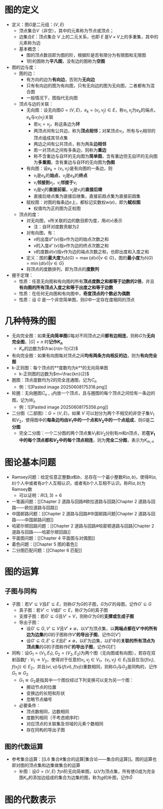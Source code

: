 # 图的定义
- 定义：图$G$是二元组：$(V,E)$
	- 顶点集合$V$（非空），其中的元素称为节点或顶点；
	- 边集合$E$：顶点集合 $V$ 上的二元关系，也即 $E$ 是$V×V$上的多重集，其中的元素称为边
	- 基本概念：
		- 图的顶点数目即为图的阶，根据阶是否有限分为有限图和无限图
		- 1阶的图称为**平凡图**，没有边的图称为**空图**
- 图的边与度：
	- 图的边：
		- 有方向的边为**有向边**，否则为**无向边**
		- 只有有向边的图为有向图，只有无向边的图为无向图，二者都有为混合图
		- 一般情况下，图指代无向图
	- 顶点与边的关联：
		- 无向图：设无向图$G=(V,E)$，$e_k=(v_i,v_j)\in E$，称$v_i, v_j$为$e_k$的端点，$e_k$与$v_i (v_j)$关联
			- 若$v_i=v_j$，称这条边为**环**
			- 两顶点间有公共边，称为**顶点相邻**；对某顶点$v_i$，所有与$v_i$相邻的顶点组成其邻点集
			- 两边之间有公共顶点，称为两条**边相邻**
			- 若一对顶点之间有多条边，则称为**重边**
			- 称不含重边与自环的无向图为**简单图**，含有重边但无自环的无向图为**多重图**，含有重边与自环的无向图为**伪图**
		- 有向图：设$e_k=\langle v_i,v_j\rangle$是有向图的一条边，则
			- $v_i$是$e_k$的**始点**，$v_j$是$e_k$的**终点**
			- $v_i$**邻接到**$v_j$，$v_j$**邻接于**$v_i$
			- $v_i$是$v_j$的**直接前驱**，$v_j$是$v_i$的**直接后继**
			- 直接后继点集为直接后继集，直接前趋点集为直接前趋集
		- 赋权图：对图的每条边$e$上，都标记实数权$w(e)$，即为**赋权图**
			- 权值均为正的图为正权图
	- 顶点的度：
		- 对无向图，$v$所关联的边的数目即为度，用$d(v)$表示
			- 注：自环对度数贡献为2
		- 对有向图，有：
			- $v$的出度$d^+(v)$指$v$作为边的始点次数之和
			- $v$的入度$d^-(v)$指$v$作为边的终点次数之和
			- $v$的度数$d(v)$指$v$作为边的端点次数之和，也即出度和入度之和
		- 定义：图的**最大度**为$\Delta(G)=\max\{d(v)|v\in G\}$，图的**最小度**为$\delta(G)=\min\{d(v)|v\in G\}$
		- 将顶点的度数排列，即为顶点的**度数列**
- 握手定理：
	- 性质：任意无向图和有向图的所有**顶点度数之和都等于边数的2倍**，并且**有向图的所有顶点入度之和等于出度之和等于边数**
	- 性质：在任何无向图和有向图中，**奇度顶点的个数必为偶数**
	- 性质：设 $G$ 是一个非空简单图，则$G$中一定存在度相同的顶点
# 几种特殊的图
- 无向完全图：如果**无向简单图**$G$每对不同顶点之间**都有边相连**，则称$G$为**无向完全图**，$|G|=n$ 时**记作$K_n$**
	- $K_n$的边数为$\frac{n(n-1)}{2}$
- 有向完全图：如果有向图每对顶点之间**均有两条方向相反的边**，则为**有向完全图**
- k-正则图：每个顶点的**度数均为$k$**的无向简单图
	- k-正则图的边数为$m=\frac{kn}{2}$
- 圈图：顶点度数均为2的完全连通图，记为$C_n$
	- 例：![[Pasted image 20250608175318.png]]
- 轮圈：无向圈图$C_{n-1}$内放一个顶点，且与圈图的每个顶点之间恰有一条边的图，记为$W_n$
	- 例：![[Pasted image 20250608175356.png]]
- 二分图（二部图）：$G=(V, E)$，如果 $V$ 可以划分为两个不相交的非空子集$V_1$和$V_2$，使得图中的**每条边均由$V_1$中的一个点和$V_2$中的一个点组成**，则$G$是**二分图**
	- 完全二分图：一个二分图的两个顶点集$V_1$和$V_2$分别有$m$和$n$顶点，若**在$V_1$中的每个顶点都和$V_2$中的每个顶点相连**，则为**完全二分图**，表示为$K_{m,n}$
# 图论基本问题
- Ramsey问题：给定任意正整数$a$和$b$，总存在一个最小整数$R(a,b)$，使得$R(a,b)$个人中或者有$a$个人互相认识，或者有$b$个人互相不认识。称$R(a,b)$为Ramsey数
	- 可以证明：$R(3,3)=6$
- 一笔画问题：[[Chapter 2 道路与回路#欧拉道路与回路|Chapter 2 道路与回路——欧拉道路与回路]]
- 中国邮路问题：[[Chapter 2 道路与回路#中国邮路问题|Chapter 2 道路与回路——中国邮路问题]]
- 哈密尔顿回路问题：[[Chapter 2 道路与回路#哈密顿道路与回路|Chapter 2 道路与回路——哈密尔顿回路]]
- 平面图问题：[[Chapter 4 平面图与对偶图]]
- 着色问题：[[Chapter 5 图的着色]]
- 二分图匹配问题：[[Chapter 6 匹配]]
# 图的运算
## 子图与同构
- 子图：若$V'\subseteq V$且$E'\subseteq  E$，则称$G'$为$G$的子图，$G$为$G'$的母图，记作$G'\subseteq G$
	- 真子图：若$V'\subset V$或$E'\subset  E$，称$G'$为$G$的真子图
	- 支撑子图：若$G'\subseteq G$且$V'=  V$，则称$G'$为$G$的**支撑或生成子图**
	- 导出子图：
		- 设$G'\subseteq G,V'\subseteq  V$且$V'\neq \emptyset$，以$V'$为顶点集，以**两端点都在$V'$中的所有边为边集**的$G$的子图称作$V'$**的导出子图**，记作$G[V']$
		- 设$G'\subseteq G,E'\subseteq  E$且$E'\neq \emptyset$，以$E'$为边集，以$E'$中的**关联的所有顶点为顶点集**的$G$的子图称作$E'$**的导出子图**，记作$G[E']$
- 同构：设$G_1= (V_1, E_1), G_2= (V_2, E_2)$为两个图（无向图或有向图），若存在双射函数$f:V_1→V_2$，使得对于任意的$v_i, v_j\in V_1$，$(v_i, v_j) \in E_1$当且仅当$(f(v_i), f(v_j)) \in E_2$，并且$(vi, vj)$与$(f(vi), f(vj))$重数相同，则称$G_1$与$G_2$是同构的，记作$G_1\cong G_2$
	- $G_1\cong G_2$是指其中一个图仅经过下列变换可以变为另一个图：
		- 挪动节点的位置
		- 变换边的长短和形状
		- 忽略节点编号
	- 必要条件：
		- 顶点数相同，边数相同
		- 度数列相同（不考虑顺序时）
		- 对应顶点的关联集及邻域的元素个数相同
		- 存在同构的导出子图
## 图的代数运算
- 参考集合运算：[[L6 集合#集合的运算|集合论——集合的运算]]。图的运算也即对图的顶点集和边集做集合的运算
	- 补图：设$G=(V, E)$ 为$n$阶无向简单图，以$V$为顶点集，所有使$G$成为完全图$K_n$的添加边组成的集合为边集的图，称为$g$的补图，记作$\bar G$
# 图的代数表示
